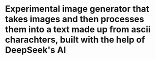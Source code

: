 # Experimental image generator that takes images and then processes them into a text made up from ascii charachters,  built with the help of DeepSeek's AI

